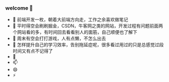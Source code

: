 ### welcome 👋

- 🔭 前端开发一枚，朝着大前端方向走，工作之余喜欢做笔记
- 🌱 平时得空会刷刷掘金，CSDN，牛客网之类的网站，开发过程有问题前面两个网站看的多，有时间回去看看别人的面筋，自己顺便也了解下
- 👯 周末有空会打打游戏，人有点懒，不怎么出去
- 🤔 怎样提升自己的学习效率，告别拖延症呢，很多看过用过的只是总感觉过段时间又有点不记得了
- 💬 
- 📫 
- 😄 
- ⚡ 


